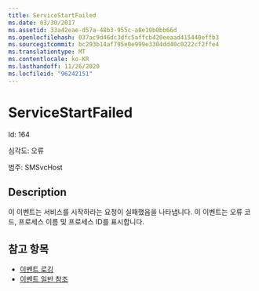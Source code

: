 ```yaml
---
title: ServiceStartFailed
ms.date: 03/30/2017
ms.assetid: 33a42eae-d57a-48b3-955c-a8e10b0bb66d
ms.openlocfilehash: 037ac9d46dc3dfc5affcb420eeaad415440effb3
ms.sourcegitcommit: bc293b14af795e0e999e3304dd40c0222cf2ffe4
ms.translationtype: MT
ms.contentlocale: ko-KR
ms.lasthandoff: 11/26/2020
ms.locfileid: "96242151"
---
```

# <a name="servicestartfailed"></a>ServiceStartFailed

Id: 164  
  
 심각도: 오류  
  
 범주: SMSvcHost  
  
## <a name="description"></a>Description  

 이 이벤트는 서비스를 시작하라는 요청이 실패했음을 나타냅니다. 이 이벤트는 오류 코드, 프로세스 이름 및 프로세스 ID를 표시합니다.  
  
## <a name="see-also"></a>참고 항목

- [이벤트 로깅](index.md)
- [이벤트 일반 참조](events-general-reference.md)
